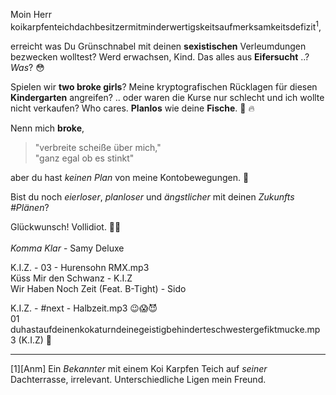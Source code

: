 Moin Herr<br/>
koikarpfenteichdachbesitzermitminderwertigskeitsaufmerksamkeitsdefizit<sup>1</sup>,

erreicht was Du Grünschnabel mit deinen **sexistischen** Verleumdungen bezwecken wolltest? Werd erwachsen, Kind. Das alles aus **Eifersucht** ..? *Was*? 😳

Spielen wir **two broke girls**? Meine kryptografischen Rücklagen für diesen **Kindergarten** angreifen? .. oder waren die Kurse nur schlecht und ich wollte nicht verkaufen? Who cares. **Planlos** wie deine **Fische**. 🐠 🔥

Nenn mich **broke**,<br>
> "verbreite scheiße über mich,"<br>
> "ganz egal ob es stinkt"<br>

aber du hast *keinen Plan* von meine Kontobewegungen. 🦈<br>

Bist du noch *eierloser*, *planloser* und *ängstlicher* mit deinen *Zukunfts #Plänen*?

Glückwunsch! Vollidiot. 🤦‍♂️
<br/><br/>
*Komma Klar* - Samy Deluxe

K.I.Z. - 03 - Hurensohn RMX.mp3<br/>
Küss Mir den Schwanz - K.I.Z<br/>
Wir Haben Noch Zeit (Feat. B-Tight) - Sido

K.I.Z. - #next - Halbzeit.mp3 😉😱😈<br/>
01<br/>
duhastaufdeinenkokaturndeinegeistigbehinderteschwestergefiktmucke.mp3 (K.I.Z) 👋

---
[1][Anm] Ein *Bekannter* mit einem Koi Karpfen Teich auf *seiner* Dachterrasse, irrelevant. Unterschiedliche Ligen mein Freund.
